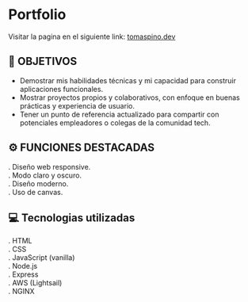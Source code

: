 # **Portfolio**

Visitar la pagina en el siguiente link: <a href="https://tomaspino.dev/" target="_blank">tomaspino.dev</a>

## **📌 OBJETIVOS**

- Demostrar mis habilidades técnicas y mi capacidad para construir aplicaciones funcionales. <br>
- Mostrar proyectos propios y colaborativos, con enfoque en buenas prácticas y experiencia de usuario. <br>
- Tener un punto de referencia actualizado para compartir con potenciales empleadores o colegas de la comunidad tech. <br>

## **⚙️ FUNCIONES DESTACADAS**

. Diseño web responsive.<br>
. Modo claro y oscuro.<br>
. Diseño moderno.<br>
. Uso de canvas.<br>

## **💻 Tecnologias utilizadas**

. HTML<br>
. CSS<br>
. JavaScript (vanilla)<br>
. Node.js<br>
. Express<br>
. AWS (Lightsail)<br>
. NGINX<br>
